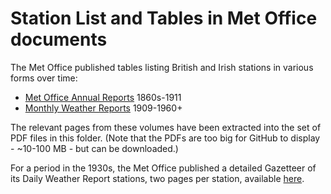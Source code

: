 # Station List and Tables in Met Office documents

The Met Office published tables listing British and Irish stations in various forms over time:

* [Met Office Annual Reports](https://digital.nmla.metoffice.gov.uk/index.php?name=SO_e75e4cf3-9be6-47f9-9444-0c2debbcef83) 1860s-1911
* [Monthly Weather Reports](https://digital.nmla.metoffice.gov.uk/SO_672294fb-176b-4de6-b393-4ee3a1cacbad/) 1909-1960+

The relevant pages from these volumes have been extracted into the set of PDF files in this folder. (Note that the PDFs are too big for GitHub to display - ~10-100 MB - but can be downloaded.)

For a period in the 1930s, the Met Office published a detailed Gazetteer of its Daily Weather Report stations, two pages per station, available [here](https://digital.nmla.metoffice.gov.uk/index.php?name=SO_287be104-9fea-4e33-aa77-0f689aa9e484).



